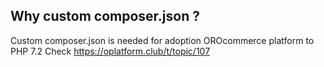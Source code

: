 Why custom composer.json ?
--------
Custom composer.json is needed for adoption OROcommerce platform to PHP 7.2
Check https://oplatform.club/t/topic/107

